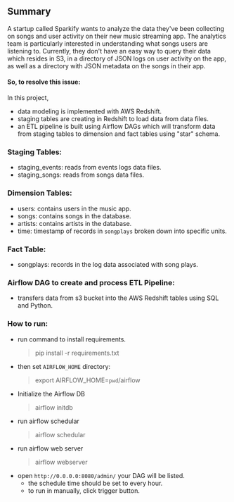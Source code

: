 ## Summary
 A startup called Sparkify wants to analyze the data they've been collecting on songs and user activity on their new
 music streaming app. The analytics team is particularly interested in understanding what songs users are listening to. 
 Currently, they don't have an easy way to query their data which resides in S3, in a directory of JSON logs on user 
 activity on the app, as well as a directory with JSON metadata on the songs in their app.
 
#### So, to resolve this issue:
In this project, 
   - data modeling is implemented with AWS Redshift.
   - staging tables are creating in Redshift to load data from data files.
   - an ETL pipeline is built using Airflow DAGs which will transform data from staging tables to dimension and fact tables using "star" schema.
   
   
### Staging Tables:
   - staging_events: reads from events logs data files.
   - staging_songs: reads from songs data files.
  
### Dimension Tables:
   - users: contains users in the music app.
   - songs: contains songs in the database.
   - artists: contains artists in the database.
   - time: timestamp of records in `songplays` broken down into specific units.
   
### Fact Table:
   - songplays: records in the log data associated with song plays.
   
### Airflow DAG to create and process ETL Pipeline:
   - transfers data from s3 bucket into the AWS Redshift tables using SQL and Python.
   
### How to run:
   - run command to install requirements.
        > pip install -r requirements.txt
   - then set `AIRFLOW_HOME` directory:
        > export AIRFLOW_HOME=`pwd`/airflow
   - Initialize the Airflow DB
        > airflow initdb
   - run airflow schedular
        > airflow schedular
   - run airflow web server
        > airflow webserver
   - open ``http://0.0.0.0:8080/admin/`` your DAG will be listed.
        - the schedule time should be set to every hour.
        - to run in manually, click trigger button.